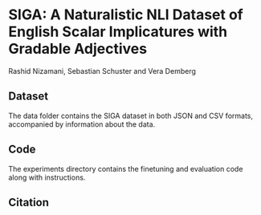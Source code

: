 # SIGA: A Naturalistic NLI Dataset of English Scalar Implicatures with Gradable Adjectives
Rashid Nizamani, Sebastian Schuster and Vera Demberg

## Dataset
The data folder contains the SIGA dataset in both JSON and CSV formats, accompanied by information about the data.

## Code
The experiments directory contains the finetuning and evaluation code along with instructions.

## Citation
